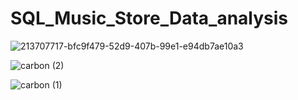# SQL_Music_Store_Data_analysis

![213707717-bfc9f479-52d9-407b-99e1-e94db7ae10a3](https://github.com/Avinashg13/SQL_Music_Store_Data_analysis/assets/110937009/37ab594d-d16b-476e-8680-3883024295e6)

![carbon (2)](https://github.com/Avinashg13/SQL_Music_Store_Data_analysis/assets/110937009/0c78b3c8-0542-4980-9a32-480f200d4c42)

![carbon (1)](https://github.com/Avinashg13/SQL_Music_Store_Data_analysis/assets/110937009/eaaf6329-a335-410b-8d7f-e2e91cf89b1f)
